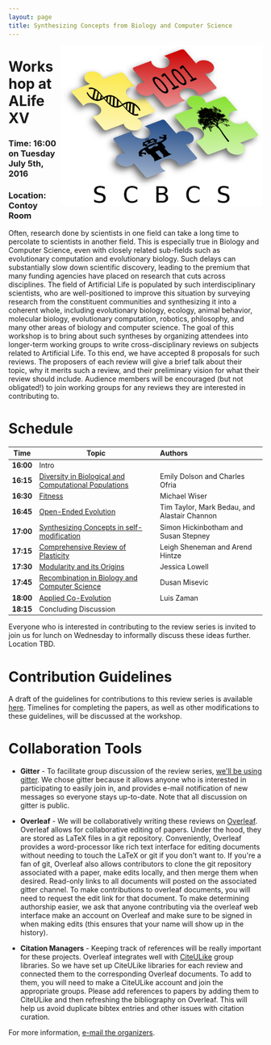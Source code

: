 ```yaml
---
layout: page
title: Synthesizing Concepts from Biology and Computer Science
---
```

<img src="SCBCSLogo.png" align="right" alt="Logo" width="400">

# Workshop at ALife XV

### Time: 16:00 on Tuesday July 5th, 2016

### Location: Contoy Room

Often, research done by scientists in one field can take a long time to percolate to scientists in another field. This is especially true in Biology and Computer Science, even with closely related sub-fields such as evolutionary computation and evolutionary biology. Such delays can substantially slow down scientific discovery, leading to the premium that many funding agencies have placed on research that cuts across disciplines. The field of Artificial Life is populated by such interdisciplinary scientists, who are well-positioned to improve this situation by surveying research from the constituent communities and synthesizing it into a coherent whole, including evolutionary biology, ecology, animal behavior, molecular biology, evolutionary computation, robotics, philosophy, and many other areas of biology and computer science. The goal of this workshop is to bring about such syntheses by organizing attendees into longer-term working groups to write cross-disciplinary reviews on subjects related to Artificial Life. To this end, we have accepted 8 proposals for such reviews. The proposers of each review will give a brief talk about their topic, why it merits such a review, and their preliminary vision for what their review should include. Audience members will be encouraged (but not obligated!) to join working groups for any reviews they are interested in contributing to.

# Schedule

Time | Topic | Authors
| ------------- |-------------| :-----|
**16:00** | Intro |
**16:15** | [Diversity in Biological and Computational Populations](abstracts/Diversity.pdf) | Emily Dolson and Charles Ofria
**16:30** | [Fitness](abstracts/Fitness.pdf) | Michael Wiser
**16:45** | [Open-Ended Evolution](abstracts/Open-ended_Evolution.pdf) | Tim Taylor, Mark Bedau, and Alastair Channon
**17:00** | [Synthesizing Concepts in self-modification](abstracts/Self-modification.pdf) | Simon Hickinbotham and Susan Stepney
**17:15** | [Comprehensive Review of Plasticity](abstracts/Plasticity.pdf) | Leigh Sheneman and Arend Hintze
**17:30** | [Modularity and its Origins](abstracts/Modularity.pdf) | Jessica Lowell
**17:45** | [Recombination in Biology and Computer Science](abstracts/Recombination.pdf) | Dusan Misevic
**18:00** | [Applied Co-Evolution](abstracts/Coevolution.pdf) | Luis Zaman
**18:15** | Concluding Discussion |

Everyone who is interested in contributing to the review series is invited to join us for lunch on Wednesday to informally discuss these ideas further. Location TBD.

# Contribution Guidelines

A draft of the guidelines for contributions to this review series is available [here](https://docs.google.com/document/d/1Pw9yU9eFE7J1OAZ0wAUW_poHaO_ozJ9tVUpD8B7qZGc/edit?usp=sharing). Timelines for completing the papers, as well as other modifications to these guidelines, will be discussed at the workshop.

# Collaboration Tools

- **Gitter** - To facilitate group discussion of the review series, [we'll be using gitter](https://gitter.im/orgs/SCBCS/rooms). We chose gitter because it allows anyone who is interested in participating to easily join in, and provides e-mail notification of new messages so everyone stays up-to-date. Note that all discussion on gitter is public.

- **Overleaf** - We will be collaboratively writing these reviews on [Overleaf](http://www.overleaf.com). Overleaf allows for collaborative editing of papers. Under the hood, they are stored as LaTeX files in a git repository. Conveniently, Overleaf provides a word-processor like rich text interface for editing documents without needing to touch the LaTeX or git if you don't want to. If you're a fan of git, Overleaf also allows contributors to clone the git repository associated with a paper, make edits locally, and then merge them when desired. Read-only links to all documents will posted on the associated gitter channel. To make contributions to overleaf documents, you will need to request the edit link for that document. To make determining authorship easier, we ask that anyone contributing via the overleaf web interface make an account on Overleaf and make sure to be signed in when making edits (this ensures that your name will show up in the history).

- **Citation Managers** - Keeping track of references will be really important for these projects. Overleaf integrates well with [CiteULike](http://www.citeulike.org/home) group libraries. So we have set up CiteULike libraries for each review and connected them to the corresponding Overleaf documents. To add to them, you will need to make a CiteULike account and join the appropriate groups. Please add references to papers by adding them to CiteULike and then refreshing the bibliography on Overleaf. This will help us avoid duplicate bibtex entries and other issues with citation curation.

For more information, [e-mail the organizers](mailto:dolsonem@msu.edu).
